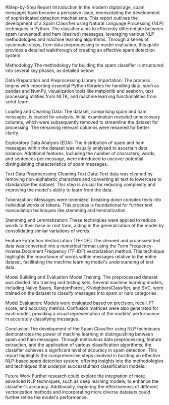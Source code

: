 #Step-by-Step Report
Introduction
In the modern digital age, spam messages have become a pervasive issue, necessitating the development of sophisticated detection mechanisms. 
This report outlines the development of a Spam Classifier using Natural Language Processing (NLP) techniques in Python. The classifier aims
to efficiently differentiate between spam (unwanted) and ham (desired) messages, leveraging various NLP methodologies and machine learning algorithms. 
Through a series of systematic steps, from data preprocessing to model evaluation, this guide provides a detailed walkthrough of creating an effective spam detection system.

Methodology
The methodology for building the spam classifier is structured into several key phases, as detailed below:

Data Preparation and Preprocessing
Library Importation:
The process begins with importing essential Python libraries for handling data, such as pandas and NumPy, visualization tools like matplotlib and seaborn, 
text processing utilities from NLTK, and machine learning functionalities from scikit-learn.

Loading and Cleaning Data:
The dataset, comprising spam and ham messages, is loaded for analysis. Initial examination revealed unnecessary columns, which were subsequently 
removed to streamline the dataset for processing. The remaining relevant columns were renamed for better clarity.

Exploratory Data Analysis (EDA):
The distribution of spam and ham messages within the dataset was visually analyzed to ascertain data balance. Additional features, including the number of characters, 
words, and sentences per message, were introduced to uncover potential distinguishing characteristics of spam messages.

Text Data Preprocessing
Cleaning Text Data:
Text data was cleaned by removing non-alphabetic characters and converting all text to lowercase to standardize the dataset. This step is crucial for reducing complexity 
and improving the model's ability to learn from the data.

Tokenization:
Messages were tokenized, breaking down complex texts into individual words or tokens. This process is foundational for further text manipulation techniques 
like stemming and lemmatization.

Stemming and Lemmatization:
These techniques were applied to reduce words to their base or root form, aiding in the generalization of the model by consolidating similar variations of words.

Feature Extraction
Vectorization (TF-IDF):
The cleaned and processed text data was converted into a numerical format using the Term Frequency-Inverse Document Frequency (TF-IDF) vectorization method.
This technique highlights the importance of words within messages relative to the entire dataset, facilitating the machine learning model's understanding of text data.

Model Building and Evaluation
Model Training:
The preprocessed dataset was divided into training and testing sets. Several machine learning models, including Naive Bayes, RandomForest, KNeighborsClassifier, and SVC,
were trained on the dataset to classify messages into spam or ham categories.

Model Evaluation:
Models were evaluated based on precision, recall, F1 score, and accuracy metrics. Confusion matrices were also generated for each model, providing 
a visual representation of the models' performance in accurately classifying messages.

Conclusion
The development of the Spam Classifier using NLP techniques demonstrates the power of machine learning in distinguishing between spam and ham messages.
Through meticulous data preprocessing, feature extraction, and the application of various classification algorithms, the classifier achieves a significant 
level of accuracy in spam detection. This report highlights the comprehensive steps involved in building an effective NLP-based spam detection system, 
offering insights into the methodologies and techniques that underpin successful text classification models.

Future Work
Further research could explore the integration of more advanced NLP techniques, such as deep learning models, to enhance the classifier's accuracy. 
Additionally, exploring the effectiveness of different vectorization methods and incorporating more diverse datasets could further refine the model's performance.
